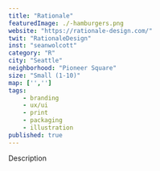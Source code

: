```yaml
---
title: "Rationale"
featuredImage: ./-hamburgers.png
website: "https://rationale-design.com/"
twit: "RationaleDesign"
inst: "seanwolcott"
category: "R"
city: "Seattle"
neighborhood: "Pioneer Square"
size: "Small (1-10)"
map: ['','']
tags:
    - branding
    - ux/ui
    - print
    - packaging
    - illustration
published: true
---
```


Description
